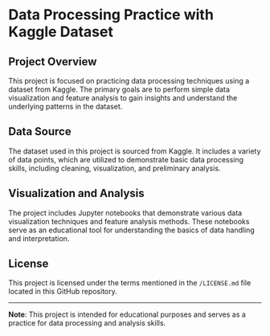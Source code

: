 # Data Processing Practice with Kaggle Dataset

## Project Overview

This project is focused on practicing data processing techniques using a dataset from Kaggle. The primary goals are to perform simple data visualization and feature analysis to gain insights and understand the underlying patterns in the dataset.

## Data Source

The dataset used in this project is sourced from Kaggle. It includes a variety of data points, which are utilized to demonstrate basic data processing skills, including cleaning, visualization, and preliminary analysis.

## Visualization and Analysis

The project includes Jupyter notebooks that demonstrate various data visualization techniques and feature analysis methods. These notebooks serve as an educational tool for understanding the basics of data handling and interpretation.

## License

This project is licensed under the terms mentioned in the `/LICENSE.md` file located in this GitHub repository.

---

**Note**: This project is intended for educational purposes and serves as a practice for data processing and analysis skills.
